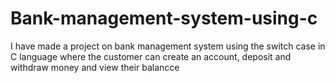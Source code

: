 # Bank-management-system-using-c
I have made a project on bank management system using the switch case in C language where the customer can create an account, deposit and withdraw money and view their balancce
